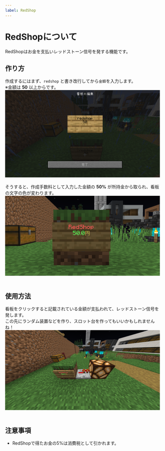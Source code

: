```yaml
---
label: RedShop
---
```

# RedShopについて
RedShopはお金を支払いレッドストーン信号を発する機能です。<br>

## 作り方
作成するにはまず、`redshop` と書き改行してから`金額`を入力します。<br>
※金額は **50** 以上からです。
![](/images/redshop/create1.png)
<br><br>
そうすると、作成手数料として入力した金額の **50%** が所持金から取られ、看板の文字の色が変わります。
![](/images/redshop/create2.png)
<br><br>
## 使用方法
看板をクリックすると記載されている金額が支払われて、レッドストーン信号を発します。<br>
この先にランダム装置などを作り、スロット台を作ってもいいかもしれませんね！
![](/images/redshop/1.png)
<br><br>
## 注意事項
- RedShopで得たお金の5%は消費税として引かれます。